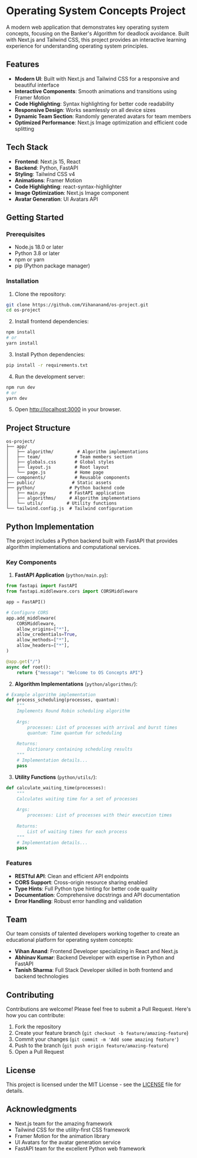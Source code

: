 # Operating System Concepts Project

A modern web application that demonstrates key operating system concepts, focusing on the Banker's Algorithm for deadlock avoidance. Built with Next.js and Tailwind CSS, this project provides an interactive learning experience for understanding operating system principles.

## Features

- **Modern UI**: Built with Next.js and Tailwind CSS for a responsive and beautiful interface
- **Interactive Components**: Smooth animations and transitions using Framer Motion
- **Code Highlighting**: Syntax highlighting for better code readability
- **Responsive Design**: Works seamlessly on all device sizes
- **Dynamic Team Section**: Randomly generated avatars for team members
- **Optimized Performance**: Next.js Image optimization and efficient code splitting

## Tech Stack

- **Frontend**: Next.js 15, React
- **Backend**: Python, FastAPI
- **Styling**: Tailwind CSS v4
- **Animations**: Framer Motion
- **Code Highlighting**: react-syntax-highlighter
- **Image Optimization**: Next.js Image component
- **Avatar Generation**: UI Avatars API

## Getting Started

### Prerequisites

- Node.js 18.0 or later
- Python 3.8 or later
- npm or yarn
- pip (Python package manager)

### Installation

1. Clone the repository:
```bash
git clone https://github.com/Vihananand/os-project.git
cd os-project
```

2. Install frontend dependencies:
```bash
npm install
# or
yarn install
```

3. Install Python dependencies:
```bash
pip install -r requirements.txt
```

4. Run the development server:
```bash
npm run dev
# or
yarn dev
```

5. Open [http://localhost:3000](http://localhost:3000) in your browser.

## Project Structure

```
os-project/
├── app/
│   ├── algorithm/         # Algorithm implementations
│   ├── team/             # Team members section
│   ├── globals.css       # Global styles
│   ├── layout.js         # Root layout
│   └── page.js           # Home page
├── components/           # Reusable components
├── public/              # Static assets
├── python/             # Python backend code
│   ├── main.py         # FastAPI application
│   ├── algorithms/     # Algorithm implementations
│   └── utils/         # Utility functions
└── tailwind.config.js  # Tailwind configuration
```

## Python Implementation

The project includes a Python backend built with FastAPI that provides algorithm implementations and computational services.

### Key Components

1. **FastAPI Application** (`python/main.py`):
```python
from fastapi import FastAPI
from fastapi.middleware.cors import CORSMiddleware

app = FastAPI()

# Configure CORS
app.add_middleware(
    CORSMiddleware,
    allow_origins=["*"],
    allow_credentials=True,
    allow_methods=["*"],
    allow_headers=["*"],
)

@app.get("/")
async def root():
    return {"message": "Welcome to OS Concepts API"}
```

2. **Algorithm Implementations** (`python/algorithms/`):
```python
# Example algorithm implementation
def process_scheduling(processes, quantum):
    """
    Implements Round Robin scheduling algorithm
    
    Args:
        processes: List of processes with arrival and burst times
        quantum: Time quantum for scheduling
        
    Returns:
        Dictionary containing scheduling results
    """
    # Implementation details...
    pass
```

3. **Utility Functions** (`python/utils/`):
```python
def calculate_waiting_time(processes):
    """
    Calculates waiting time for a set of processes
    
    Args:
        processes: List of processes with their execution times
        
    Returns:
        List of waiting times for each process
    """
    # Implementation details...
    pass
```

### Features

- **RESTful API**: Clean and efficient API endpoints
- **CORS Support**: Cross-origin resource sharing enabled
- **Type Hints**: Full Python type hinting for better code quality
- **Documentation**: Comprehensive docstrings and API documentation
- **Error Handling**: Robust error handling and validation

## Team

Our team consists of talented developers working together to create an educational platform for operating system concepts:

- **Vihan Anand**: Frontend Developer specializing in React and Next.js
- **Abhinav Kumar**: Backend Developer with expertise in Python and FastAPI
- **Tanish Sharma**: Full Stack Developer skilled in both frontend and backend technologies

## Contributing

Contributions are welcome! Please feel free to submit a Pull Request. Here's how you can contribute:

1. Fork the repository
2. Create your feature branch (`git checkout -b feature/amazing-feature`)
3. Commit your changes (`git commit -m 'Add some amazing feature'`)
4. Push to the branch (`git push origin feature/amazing-feature`)
5. Open a Pull Request

## License

This project is licensed under the MIT License - see the [LICENSE](LICENSE) file for details.

## Acknowledgments

- Next.js team for the amazing framework
- Tailwind CSS for the utility-first CSS framework
- Framer Motion for the animation library
- UI Avatars for the avatar generation service
- FastAPI team for the excellent Python web framework
